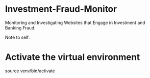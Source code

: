 # Investment-Fraud-Monitor
Monitoring and Investigating Websites that Engage in Investment and Banking Fraud.




Note to self:
# Activate the virtual environment
source venv/bin/activate
